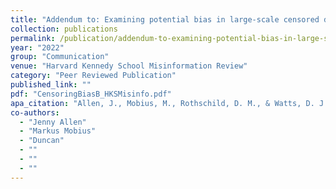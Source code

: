 ```yaml
---
title: "Addendum to: Examining potential bias in large-scale censored data"
collection: publications
permalink: /publication/addendum-to-examining-potential-bias-in-large-scale-censored-data
year: "2022"
group: "Communication"
venue: "Harvard Kennedy School Misinformation Review"
category: "Peer Reviewed Publication"
published_link: ""
pdf: "CensoringBiasB_HKSMisinfo.pdf"
apa_citation: "Allen, J., Mobius, M., Rothschild, D. M., & Watts, D. J. (2022). Addendum to: Research note: Examining potential bias in large-scale censored data. Harvard Kennedy School Misinformation Review. https://doi.org/10.37016/mr-2020-89"
co-authors:
  - "Jenny Allen"
  - "Markus Mobius"
  - "Duncan"
  - ""
  - ""
  - ""
---
```

